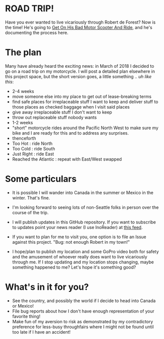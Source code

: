 # ROAD TRIP!

Have you ever wanted to live vicariously through Robert de Forest? Now is the
time!  He's going to [Get On His Bad Motor Scooter And
Ride](https://www.youtube.com/watch?v=tk52nGxF-jc), and he's documenting the
process here.

# The plan

Many have already heard the exciting news: in March of 2018 I decided to go on
a road trip on my motorcycle. I will post a detailed plan elsewhere in this
project space, but the short version goes, a little something ..
_uh like *this*_:

- 2-4 weeks
 - move someone else into my place to get out of lease-breaking terms
 - find safe places for irreplaceable stuff I want to keep and deliver stuff to those places as checked baggage when I visit said places
 - give away irreplaceable stuff I don't want to keep
 - throw out replaceable stuff nobody wants
- 1-2 weeks
 - "short" motorcycle rides around the Pacific North West to make sure my bike and I are ready for this and to address any surprises.
- thenceforth
 - Too  Hot   : ride North
 - Too  Cold  : ride South
 - Just Right : ride East
 - Reached the Atlantic : repeat with East/West swapped

# Some particulars

- It is possible I will wander into Canada in the summer or Mexico in the
  winter. That's fine.
 
- I'm looking forward to seeing lots of non-Seattle folks in person over the
  course of the trip.

- I will publish updates in this GitHub repository. If you want to subscribe
  to updates point your news reader (I use InoReader) at
  [this feed](https://github.com/thatsnice/road-trip/commits/master.atom).

- If you want to plan for me to visit you, one option is to file an Issue
  against this project. "Bug: not enough Robert in my town!"

- I hope/plan to publish my location and some GoPro video both for safety and
  the amusement of whoever really does want to live vicariously through me. If
  I stop updating and my location stops changing, maybe something happened to
  me? Let's hope it's something good?

# What's in it for you?

- See the country, and possibly the world if I decide to head into Canada or Mexico!
- File bug reports about how I don't have enough representation of your favorite thing!
- Make fun of my aversion to risk as demonstrated by my contradictory
  preference for less-busy throughfairs where I might not be found until too
  late if I have an accident!
